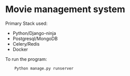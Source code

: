 # Movie management system

Primary Stack used:

- Python/Django-ninja
- Postgresql/MongoDB
- Celery/Redis
- Docker

To run the program:

```
    Python manage.py runserver
```
